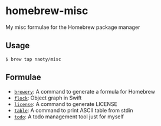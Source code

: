 # homebrew-misc
My misc formulae for the Homebrew package manager

## Usage

```
$ brew tap naoty/misc
```

## Formulae
* [`brewery`](https://github.com/naoty/brewery): A command to generate a formula for Homebrew
* [`flock`](https://github.com/naoty/flock): Object graph in Swift
* [`license`](https://github.com/naoty/license): A command to generate LICENSE
* [`table`](https://github.com/naoty/table): A command to print ASCII table from stdin
* [`todo`](https://github.com/naoty/todo): A todo management tool just for myself
